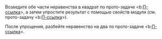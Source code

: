 Возведите обе части неравенства в квадрат по прото-задаче <b:[П-ссылка](advanced/proto/common/simple-abs)>, а затем упростите результат с помощью свойств модуля (см. прото-задачу <b:[П-ссылка](advanced/proto/common/abs)>).

После упрощения, разбейте неравенство на два по прото-задаче <b:[П-ссылка](advanced/proto/common/simple-abs)>.